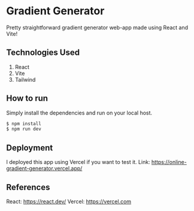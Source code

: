 # Gradient Generator

Pretty straightforward gradient generator web-app made using React and Vite!


## Technologies Used

1. React
2. Vite
3. Tailwind

## How to run

Simply install the dependencies and run on your local host.
```bash
$ npm install
$ npm run dev
```

## Deployment

I deployed this app using Vercel if you want to test it.
Link: https://online-gradient-generator.vercel.app/

## References

React: https://react.dev/
Vercel: https://vercel.com